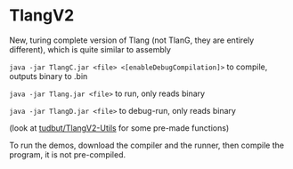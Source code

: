 # TlangV2
New, turing complete version of Tlang (not TlanG, they are entirely different), which is quite similar to assembly


`java -jar TlangC.jar <file> <[enableDebugCompilation]>`
  to compile, outputs binary to <file>.bin

`java -jar Tlang.jar <file>`
  to run, only reads binary

`java -jar TlangD.jar <file>`
  to debug-run, only reads binary


(look at [tudbut/TlangV2-Utils](https://github.com/tudbut/TlangV2-Utils) for some pre-made functions)

To run the demos, download the compiler and the runner, then compile the program, it is not pre-compiled.
